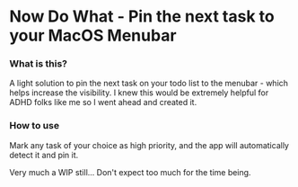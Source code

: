 # Now Do What - Pin the next task to your MacOS Menubar

### What is this?

A light solution to pin the next task on your todo list to the menubar - which helps increase the visibility. I knew this would be extremely helpful for ADHD folks like me so I went ahead and created it.

### How to use

Mark any task of your choice as high priority, and the app will automatically detect it and pin it.

Very much a WIP still... Don't expect too much for the time being.
